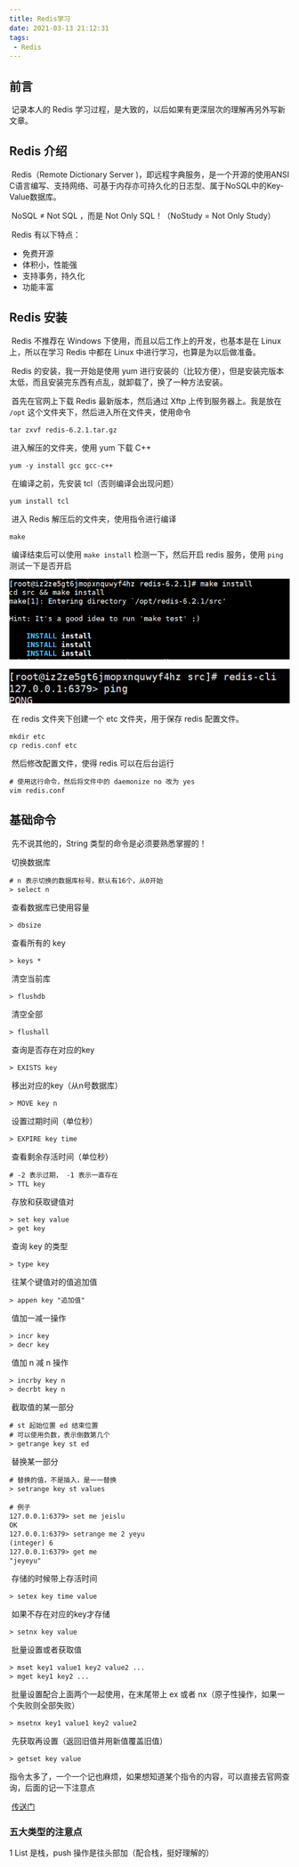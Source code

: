 ```yaml
---
title: Redis学习
date: 2021-03-13 21:12:31
tags:
 - Redis
---
```


## 前言

​	记录本人的 Redis 学习过程，是大致的，以后如果有更深层次的理解再另外写新文章。

<!-- more -->

## Redis 介绍

​	Redis（Remote Dictionary Server )，即远程字典服务，是一个开源的使用ANSI C语言编写、支持网络、可基于内存亦可持久化的日志型、属于NoSQL中的Key-Value数据库。

​	NoSQL ≠ Not SQL ，而是 Not Only SQL！（NoStudy = Not Only Study）

​	Redis 有以下特点：

- 免费开源
- 体积小，性能强
- 支持事务，持久化
- 功能丰富

## Redis 安装

​	Redis 不推荐在 Windows 下使用，而且以后工作上的开发，也基本是在 Linux 上，所以在学习 Redis 中都在 Linux 中进行学习，也算是为以后做准备。

​	Redis 的安装，我一开始是使用 yum 进行安装的（比较方便），但是安装完版本太低，而且安装完东西有点乱，就卸载了，换了一种方法安装。

​	首先在官网上下载 Redis 最新版本，然后通过 Xftp 上传到服务器上。我是放在 `/opt` 这个文件夹下，然后进入所在文件夹，使用命令

```shell
tar zxvf redis-6.2.1.tar.gz
```

​	进入解压的文件夹，使用 yum 下载 C++

```shell
yum -y install gcc gcc-c++
```

​	在编译之前，先安装 tcl（否则编译会出现问题）

```
yum install tcl
```

​	进入 Redis 解压后的文件夹，使用指令进行编译

```shell
make
```

​	编译结束后可以使用 `make install` 检测一下，然后开启 redis 服务，使用 `ping` 测试一下是否开启

![make_install](Redis学习/1.png)

![make_install](Redis学习/2.png)

​	在 redis 文件夹下创建一个 etc 文件夹，用于保存 redis 配置文件。

```shell
mkdir etc
cp redis.conf etc
```

​	然后修改配置文件，使得 redis 可以在后台运行

```shell
# 使用这行命令，然后将文件中的 daemonize no 改为 yes
vim redis.conf

```

## 基础命令

​	先不说其他的，String 类型的命令是必须要熟悉掌握的！

​	切换数据库

```shell
# n 表示切换的数据库标号，默认有16个，从0开始
> select n
```

​	查看数据库已使用容量

```
> dbsize
```

​	查看所有的 key

```shell
> keys *
```

​	清空当前库

```shell
> flushdb
```

​	清空全部

```
> flushall
```

​	查询是否存在对应的key

```shell
> EXISTS key
```

​	移出对应的key（从n号数据库）

```shell
> MOVE key n
```

​	设置过期时间（单位秒）

```shell
> EXPIRE key time
```

​	查看剩余存活时间（单位秒） 

```shell
# -2 表示过期， -1 表示一直存在
> TTL key
```

​	存放和获取键值对

```shell
> set key value
> get key
```

​	查询 key 的类型

```
> type key
```

​	往某个键值对的值追加值

```shell
> appen key "追加值"
```

​	值加一减一操作

```shell
> incr key
> decr key
```

​	值加 n 减 n 操作

```shell
> incrby key n
> decrbt key n
```

​	截取值的某一部分

```shell
# st 起始位置 ed 结束位置
# 可以使用负数，表示倒数第几个
> getrange key st ed
```

​	替换某一部分

```shell
# 替换的值，不是插入，是一一替换
> setrange key st values

# 例子
127.0.0.1:6379> set me jeislu
OK
127.0.0.1:6379> setrange me 2 yeyu
(integer) 6
127.0.0.1:6379> get me
"jeyeyu"
```

​	存储的时候带上存活时间

```shell
> setex key time value
```

​	如果不存在对应的key才存储

```shell
> setnx key value
```

​	批量设置或者获取值

```shell
> mset key1 value1 key2 value2 ...
> mget key1 key2 ...
```

​	批量设置配合上面两个一起使用，在末尾带上 ex 或者 nx（原子性操作，如果一个失败则全部失败）

```shell
> msetnx key1 value1 key2 value2
```

​	先获取再设置（返回旧值并用新值覆盖旧值）

```shell
> getset key value
```

​	指令太多了，一个一个记也麻烦，如果想知道某个指令的内容，可以直接去官网查询，后面的记一下注意点

​	<a href="http://www.redis.cn/commands.html">传送门</a>

### 五大类型的注意点

1 List 是栈，push 操作是往头部加（配合栈，挺好理解的）